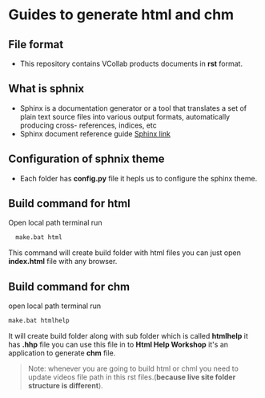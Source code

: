 # Guides to generate html and chm
## File format
- This repository contains VCollab products documents in **rst** format.
## What is sphnix 
- Sphinx is a documentation generator or a tool that translates a set of plain text source files into various output formats, automatically producing cross- 
  references, indices, etc
- Sphinx document reference guide [Sphinx link]
## Configuration of sphnix theme
- Each folder has **config.py** file it hepls us to configure the sphinx theme.
  
## Build command for html 
 Open local path terminal run 
     
     
```sh
  make.bat html
```


  This command will create build folder with html files you can just open **index.html** file with any browser.
## Build command for chm 
open local path terminal run


```sh
make.bat htmlhelp
```


 It will create build folder along with sub folder which is called **htmlhelp** it has **.hhp** file 
 you can use this file in to **Html Help Workshop** it's an application to generate **chm** file.  
> Note: whenever you are going to build html or chml you need to update videos file path in this rst files.(**because live site folder structure is different**).
> 
> [Sphinx link]: https://www.sphinx-doc.org/en/master/

